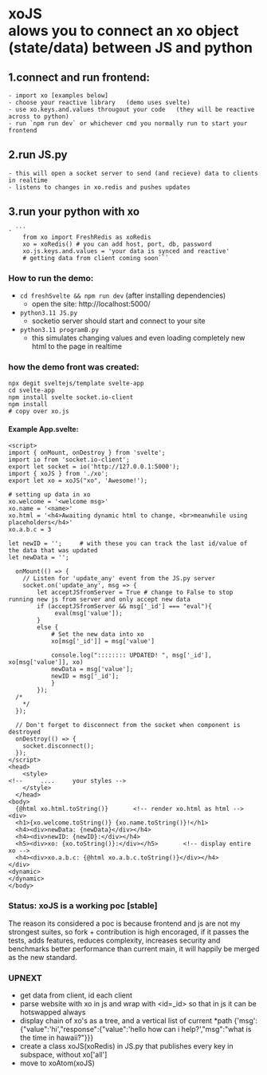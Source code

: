 
# xoJS <br> alows you to connect an xo object (state/data) between JS and python
## 1.connect and run frontend:
    - import xo [examples below]
    - choose your reactive library   (demo uses svelte)
    - use xo.keys.and.values througout your code   (they will be reactive across to python)
    - run `npm run dev` or whichever cmd you normally run to start your frontend
## 2.run JS.py
    - this will open a socket server to send (and recieve) data to clients in realtime
    - listens to changes in xo.redis and pushes updates
## 3.run your python with xo
    - ```
        from xo import FreshRedis as xoRedis
        xo = xoRedis() # you can add host, port, db, password
        xo.js.keys.and.values = 'your data is synced and reactive'
        # getting data from client coming soon```


### How to run the demo:
 - `cd freshSvelte && npm run dev`     (after installing dependencies)
    - open the site: http://localhost:5000/
 - `python3.11 JS.py`
    - socketio server should start and connect to your site
 - `python3.11 programB.py`
    - this simulates changing values and even loading completely new html to the page in realtime

### how the demo front was created:
```
npx degit sveltejs/template svelte-app
cd svelte-app
npm install svelte socket.io-client
npm install
# copy over xo.js
```
#### Example App.svelte:
```
<script>
import { onMount, onDestroy } from 'svelte';
import io from 'socket.io-client';
export let socket = io('http://127.0.0.1:5000');
import { xoJS } from './xo';
export let xo = xoJS("xo", 'Awesome!');

# setting up data in xo 
xo.welcome = '<welcome msg>'
xo.name = '<name>'
xo.html = '<h4>Awaiting dynamic html to change, <br>meanwhile using placeholders</h4>'
xo.a.b.c = 3

let newID = '';     # with these you can track the last id/value of the data that was updated
let newData = ''; 

  onMount(() => {
    // Listen for 'update_any' event from the JS.py server
    socket.on('update_any', msg => {
        let acceptJSfromServer = True # change to False to stop running new js from server and only accept new data
        if (acceptJSfromServer && msg['_id'] === "eval"){
             eval(msg['value']); 
        }
        else {
            # Set the new data into xo 
            xo[msg['_id']] = msg['value']

            console.log(":::::::: UPDATED! ", msg['_id'], xo[msg['value']], xo)
            newData = msg['value'];
            newID = msg['_id'];
            }
        });
  /*
    */
  });
  
  // Don't forget to disconnect from the socket when component is destroyed
  onDestroy(() => {
    socket.disconnect();
  });
</script>
<head>
    <style>
<!--     ....     your styles -->
    </style>
  </head>
<body>
  {@html xo.html.toString()}       <!-- render xo.html as html -->
<div>
  <h1>{xo.welcome.toString()} {xo.name.toString()}!</h1>
  <h4><div>newData: {newData}</div></h4>
  <h4><div>newID: {newID}:</div></h4>
  <h5><div>xo: {xo.toString()}:</div></h5>       <!-- display entire xo -->
  <h4><div>xo.a.b.c: {@html xo.a.b.c.toString()}</div></h4>
</div>
<dynamic>
</dynamic>
</body>
```

### Status: xoJS is a working poc [stable]

The reason its considered a poc is because frontend and js are not my strongest suites,
so fork + contribution is high encoraged, if it passes the tests, adds features, reduces complexity, increases security and benchmarks better performance than current main, it will happily be merged as the new standard.


### UPNEXT
- get data from client, id each client
- parse website with xo in js and wrap with <id=_id></id> so that in js it can be hotswapped always
- display chain of xo's as a tree, and a vertical list of current *path {'msg':{"value":'hi',"response":{"value":'hello how can i help?',"msg":"what is the time in hawaii?"}}}
- create a class xoJS(xoRedis) in JS.py that publishes every key in subspace, without xo['all']
- move to xoAtom(xoJS)
